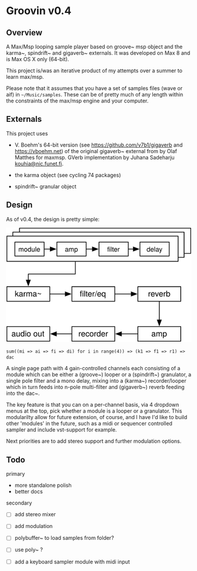 # Groovin v0.4

## Overview

A Max/Msp looping sample player based on groove~ msp object and the karma~, spindrift~ and gigaverb~ externals. It was developed on Max 8 and is Max OS X only (64-bit).

This project is/was an iterative product of my attempts over a summer to learn max/msp.


Please note that it assumes that you have a set of samples files (wave or aif) in `~/Music/samples`. These can be of pretty much of any length within the constraints of the max/msp engine and your computer.


## Externals

This project uses 

- V. Boehm's 64-bit version (see https://github.com/v7b1/gigaverb and https://vboehm.net) of the original gigaverb~ external from by Olaf Matthes for maxmsp. GVerb implementation by Juhana Sadeharju kouhia@nic.funet.fi. 

- the karma object (see cycling 74 packages)

- spindrift~ granular object


## Design

As of v0.4, the design is pretty simple:


![overview](https://raw.githubusercontent.com/shakfu/groovin/master/media/groovin.svg)


    sum((mi => ai => fi => di) for i in range(4)) => (k1 => f1 => r1) => dac


A single page path with 4 gain-controlled channels each consisting of a module which can be either a (groove~) looper  or a (spindrift~) granulator, a single pole filter and a mono delay, mixing into a (karma~) recorder/looper which in turn feeds into n-pole multi-filter and (gigaverb~) reverb feeding into the dac~.

The key feature is that you can on a per-channel basis, via 4 dropdown menus at the top, pick whether a module is a looper or a granulator. This modularilty allow for future extension, of course, and I have I'd like to build other 'modules' in the future, such as a midi or sequencer controlled sampler and include vst-support for example. 


Next priorities are to add stereo support and further modulation options. 


## Todo

primary

- more standalone polish
- better docs

secondary

- [ ] add stereo mixer
- [ ] add modulation
- [ ] polybuffer~ to load samples from folder?
- [ ] use poly~ ?
- [ ] add a keyboard sampler module with midi input


